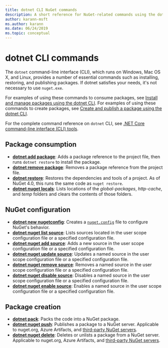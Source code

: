 ```yaml
---
title: dotnet CLI NuGet commands
description: A short reference for NuGet-related commands using the dotnet command-line interface.
author: karann-msft
ms.author: karann
ms.date: 06/24/2019
ms.topic: conceptual
---
```


# dotnet CLI commands

The `dotnet` command-line interface (CLI), which runs on Windows, Mac OS X, and Linux, provides a number of essential commands such as installing, restoring, and publishing packages. If dotnet satisfies your needs, it's not necessary to use `nuget.exe`.

For examples of using these commands to consume packages, see [Install and manage packages using the dotnet CLI](../consume-packages/install-use-packages-dotnet-cli.md). For examples of using these commands to create packages, see [Create and publish a package using the dotnet CLI](../quickstart/create-and-publish-a-package-using-the-dotnet-cli.md).

For the complete command reference on `dotnet` CLI, see [.NET Core command-line interface (CLI) tools](/dotnet/core/tools/?tabs=netcore2x).

## Package consumption

- [**dotnet add package**](/dotnet/core/tools/dotnet-add-package): Adds a package reference to the project file, then runs `dotnet restore` to install the package.
- [**dotnet remove package**](/dotnet/core/tools/dotnet-remove-package): Removes a package reference from the project file.
- [**dotnet restore**](/dotnet/core/tools/dotnet-restore?tabs=netcore2x): Restores the dependencies and tools of a project. As of NuGet 4.0, this runs the same code as `nuget restore`.
- [**dotnet nuget locals**](/dotnet/core/tools/dotnet-nuget-locals): Lists locations of the *global-packages*, *http-cache*, and *temp* folders and clears the contents of those folders.

## NuGet configuration
- [**dotnet new nugetconfig**](/dotnet/core/tools/dotnet-new): Creates a [`nuget.config`](../reference/nuget-config-file.md) file to configure NuGet's behavior.
- [**dotnet nuget list source**](/dotnet/core/tools/dotnet-nuget-list-source): Lists sources located in the user scope configuration file or a specified configuration file.
- [**dotnet nuget add source**](/dotnet/core/tools/dotnet-nuget-add-source): Adds a new source in the user scope configuration file or a specified configuration file.
- [**dotnet nuget update source**](/dotnet/core/tools/dotnet-nuget-update-source): Updates a named source in the user scope configuration file or a specified configuration file.
- [**dotnet nuget remove source**](/dotnet/core/tools/dotnet-nuget-remove-source): Removes a named source in the user scope configuration file or a specified configuration file.
- [**dotnet nuget disable source**](/dotnet/core/tools/dotnet-nuget-disable-source): Disables a named source in the user scope configuration file or a specified configuration file.
- [**dotnet nuget enable source**](/dotnet/core/tools/dotnet-nuget-enable-source): Enables a named source in the user scope configuration file or a specified configuration file.


## Package creation

- [**dotnet pack**](/dotnet/core/tools/dotnet-pack?tabs=netcore2x): Packs the code into a NuGet package.
- [**dotnet nuget push**](/dotnet/core/tools/dotnet-nuget-push): Publishes a package to a NuGet server. Applicable to nuget.org, Azure Artifacts, and [third-party NuGet servers](../hosting-packages/overview.md).
- [**dotnet nuget delete**](/dotnet/core/tools/dotnet-nuget-delete): Deletes or unlists a package from a NuGet server. Applicable to nuget.org, Azure Artifacts, and [third-party NuGet servers](../hosting-packages/overview.md).

